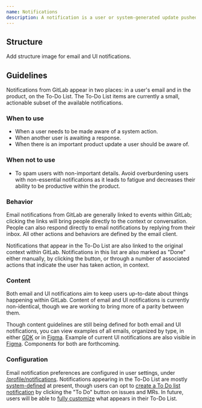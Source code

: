 ```yaml
---
name: Notifications
description: A notification is a user or system-generated update pushed to users.
---
```


## Structure

<todo>Add structure image for email and UI notifications.</todo>

## Guidelines

Notifications from GitLab appear in two places: in a user's email and in the product, on the To-Do List. The To-Do List items are currently a small, actionable subset of the available notifications.

### When to use

- When a user needs to be made aware of a system action.
- When another user is awaiting a response.
- When there is an important product update a user should be aware of.

### When not to use

- To spam users with non-important details. Avoid overburdening users with non-essential notifications as it leads to fatigue and decreases their ability to be productive within the product.

### Behavior

Email notifications from GitLab are generally linked to events within GitLab; clicking the links will bring people directly to the context or conversation. People can also respond directly to email notifications by replying from their inbox. All other actions and behaviors are defined by the email client.

Notifications that appear in the To-Do List are also linked to the original context within GitLab. Notifications in this list are also marked as "Done" either manually, by clicking the button, or through a number of associated actions that indicate the user has taken action, in context. 

### Content

Both email and UI notifications aim to keep users up-to-date about things happening within GitLab. Content of email and UI notifications is currently non-identical, though we are working to bring more of a parity between them.

Though content guidelines are still being defined for both email and UI notifications, you can view examples of all emails, organized by type, in either [GDK](https://docs.gitlab.com/ee/development/emails.html#mailer-previews) or in [Figma](https://www.figma.com/design/wRoOy8FwgL5f3uhEP0gMyv/Define-guidelines-for-notifications-Pajamas-%E2%80%A2-%231888?node-id=12307-26544&t=ctKNm5g1co2EWxZi-1). Example of current UI notifications are also visible in [Figma](https://www.figma.com/design/uH0dVVB1PBdJ929KEiGqFf/Notifications?node-id=6977-111489&t=IdcDigotUwYmlbdv-1). Components for both are forthcoming.

### Configuration

Email notification preferences are configured in user settings, under [/profile/notifications](https://gitlab.com/-/profile/notifications). Notifications appearing in the To-Do List are mostly [system-defined](https://docs.gitlab.com/ee/user/todos.html#actions-that-create-to-do-items) at present, though users can opt to [create a To Do list notification](https://docs.gitlab.com/ee/user/todos.html#create-a-to-do-item) by clicking the "To Do" button on issues and MRs. In future, users will be able to [fully customize](https://gitlab.com/gitlab-org/gitlab/-/issues/320912) what appears in their To-Do List.
